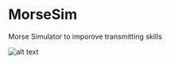 # MorseSim

Morse Simulator to imporove transmitting skills

![alt text](https://github.com/GiorgioRR/Morse-Simulator/blob/master/Screenshot_1.png)
